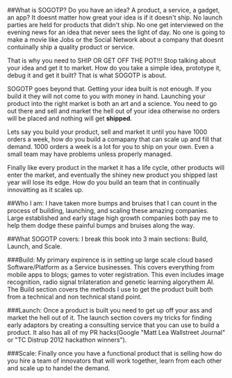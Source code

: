 
##What is SOGOTP?
Do you have an idea? A product, a service, a gadget, an app? It doesnt matter how great your idea is if it doesn't ship. No launch parties are held for products that didn't ship. No one get interviewed on the evening news for an idea that never sees the light of day. No one is going to make a movie like Jobs or the Social Network about a company that doesnt contuinally ship a quality product or service. 

That is why you need to SHIP OR GET OFF THE POT!!! Stop talking about your idea and get it to market. How do you take a simple idea, prototype it, debug it and get it built? That is what SOGOTP is about.

SOGOTP goes beyond that. Getting your idea built is not enough. If you build it they will not come to you with money in hand.  Launching your product into the right market is both an art and a science. You need to go out there and sell and market the hell out of your idea otherwise no orders will be placed and nothing will get **shipped**.

Lets say you build your product, sell and market it until you have 1000 orders a week, how do you build a comapany that can scale up and fill that demand. 1000 orders a week is a lot for you to ship on your own. Even a small team may have problems unless properly managed.

Finally like every product in the market it has a life cycle, other products will enter the market, and eventually the shiney new product you shipped last year will lose its edge. How do you build an team that in continually innovatting as it scales up. 



##Who I am:
I have taken more bumps and bruises that I can count in the process of building, launching, and scaling these amazing companies. Large established and early stage high growth companies both pay me to help them dodge these painful bumps and bruises along the way. 


##What SOGOTP covers:
I break this book into 3 main sections: Build, Launch, and Scale.

###Build:
My primary expirence is in setting up large scale cloud based Software/Platform as a Service businesses. This covers everything from mobile apps to blogs; games to voter registration. This even includes image recognition, radio signal trilateration and genetic learning algorythem AI. The Build section covers the methods I use to get the product built both from a technical and non technical stand point.

###Launch:
Once a product is built you need to get up off your ass and market the hell out of it. The launch section covers my tricks for finding early adaptors by creating a consulting service that you can use to build a product. It also has all of my PR hacks(Google "Matt Lea Wallstreet Journal" or "TC Distrup 2012 hackathon winners").

###Scale:
Finally once you have a functional product that is selling how do you hire a team of innovators that will work together, learn from each other and scale up to handel the demand.


